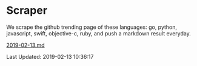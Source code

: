 # Scraper

We scrape the github trending page of these languages: go, python, javascript, swift, objective-c, ruby, and push a markdown result everyday.

[2019-02-13.md](https://github.com/henson/Scraper/blob/master/2019-02-13.md)

Last Updated: 2019-02-13 10:36:17